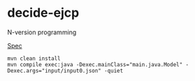 # decide-ejcp
N-version programming

[Spec](http://www.monperrus.net/martin/decide.pdf)

```
mvn clean install
mvn compile exec:java -Dexec.mainClass="main.java.Model" -Dexec.args="input/input0.json" -quiet
```
